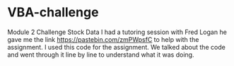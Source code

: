 # VBA-challenge
Module 2 Challenge Stock Data
I had a tutoring session with Fred Logan he gave me the link https://pastebin.com/zmPWpsfC to help with the assignment. I used this code for the assignment. We talked about the code and went through it line by line to understand what it was doing.
